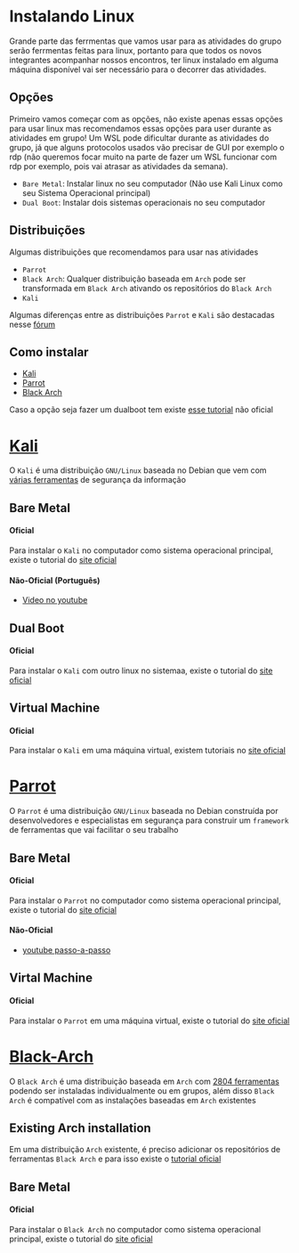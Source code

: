 # Instalando Linux

Grande parte das ferrmentas que vamos usar para as atividades do grupo serão ferrmentas feitas para linux, portanto para que todos os novos integrantes acompanhar nossos encontros, ter linux instalado em alguma máquina disponível vai ser necessário para o decorrer das atividades.

## Opções

Primeiro vamos começar com as opções, não existe apenas essas opções para usar linux mas recomendamos essas opções para user durante as atividades em grupo! Um WSL pode dificultar durante as atividades do grupo, já que alguns protocolos usados vão precisar de GUI por exemplo o rdp (não queremos focar muito na parte de fazer um WSL funcionar com rdp por exemplo, pois vai atrasar as atividades da semana).

- `Bare Metal`: Instalar linux no seu computador (Não use Kali Linux como seu Sistema Operacional principal)
- `Dual Boot`: Instalar dois sistemas operacionais no seu computador

## Distribuições

Algumas distribuições que recomendamos para usar nas atividades

- `Parrot`
- `Black Arch`: Qualquer distribuição baseada em `Arch` pode ser transformada em `Black Arch` ativando os repositórios do `Black Arch`
- `Kali`

Algumas diferenças entre as distribuições `Parrot` e `Kali` são destacadas nesse [fórum](https://plus.diolinux.com.br/t/kali-linux-vs-parrot-os/5100)

## Como instalar

- [Kali](#Kali)
- [Parrot](#Parrot)
- [Black Arch](#Black-Arch)

Caso a opção seja fazer um dualboot tem existe [esse tutorial](https://www.youtube.com/watch?v=6D6L9Wml1oY) não oficial

# [Kali](https://www.kali.org/)

O `Kali` é uma distribuição `GNU/Linux` baseada no Debian que vem com [várias ferramentas](https://www.kali.org/tools/) de segurança da informação

## Bare Metal

#### Oficial

Para instalar o `Kali` no computador como sistema operacional principal, existe o tutorial do [site oficial](https://www.kali.org/docs/installation/hard-disk-install/)

#### Não-Oficial (Português)

- [Video no youtube](https://www.youtube.com/watch?v=EQqjFIZZQt4)

## Dual Boot

#### Oficial

Para instalar o `Kali` com outro linux no sistemaa, existe o tutorial do [site oficial](https://www.kali.org/docs/installation/dual-boot-kali-with-linux/)

## Virtual Machine

#### Oficial

Para instalar o `Kali` em uma máquina virtual, existem tutoriais no [site oficial](https://www.kali.org/docs/virtualization/)

# [Parrot](https://www.parrotsec.org/)

O `Parrot` é uma distribuição `GNU/Linux` baseada no Debian construída por desenvolvedores e especialistas em segurança para construir um `framework` de ferramentas que vai facilitar o seu trabalho

## Bare Metal

#### Oficial

Para instalar o `Parrot` no computador como sistema operacional principal, existe o tutorial do [site oficial](https://www.parrotsec.org/docs/installation.html)

#### Não-Oficial

- [youtube passo-a-passo](https://www.youtube.com/watch?v=xTuRuIFNrBQ)

## Virtal Machine

#### Oficial

Para instalar o `Parrot` em uma máquina virtual, existe o tutorial do [site oficial](https://www.parrotsec.org/docs/installation.html)

# [Black-Arch](https://www.blackarch.org/)

O `Black Arch` é uma distribuição baseada em `Arch` com [2804 ferramentas](https://www.blackarch.org/tools.html) podendo ser instaladas individualmente ou em grupos, além disso `Black Arch` é compatível com as instalações baseadas em `Arch` existentes

## Existing Arch installation

Em uma distribuição `Arch` existente, é preciso adicionar os repositórios de ferramentas `Black Arch` e para isso existe o [tutorial oficial](https://www.blackarch.org/downloads.html#install-repo)

## Bare Metal

#### Oficial

Para instalar o `Black Arch` no computador como sistema operacional principal, existe o tutorial do [site oficial](https://www.blackarch.org/blackarch-install.html)
